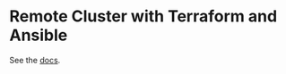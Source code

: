 # Remote Cluster with Terraform and Ansible

See the [docs](https://docs.tendermint.com/v0.34/networks/terraform-and-ansible.html).
